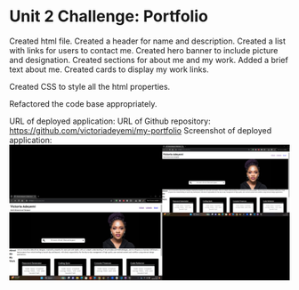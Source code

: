 # Unit 2 Challenge: Portfolio


Created html file. 
Created a header for name and description.
Created a list with links for users to contact me.
Created hero banner to include picture and designation.
Created sections for about me and my work. 
Added a brief text about me.
Created cards to display my work links.

Created CSS to style all the html properties.

Refactored the code base appropriately.

URL of deployed application: 
URL of Github repository: https://github.com/victoriadeyemi/my-portfolio
Screenshot of deployed application: ![Screenshot of deployed application](assets/images/my-portfolio-deployed.png)

